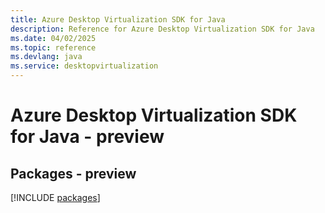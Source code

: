 ```yaml
---
title: Azure Desktop Virtualization SDK for Java
description: Reference for Azure Desktop Virtualization SDK for Java
ms.date: 04/02/2025
ms.topic: reference
ms.devlang: java
ms.service: desktopvirtualization
---
```

# Azure Desktop Virtualization SDK for Java - preview
## Packages - preview
[!INCLUDE [packages](desktop-virtualization-index.md)]
